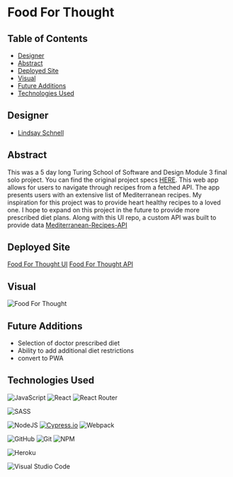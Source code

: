 # Food For Thought

## Table of Contents

- [Designer](#designer)
- [Abstract](#abstract)
- [Deployed Site](#deployed-site)
- [Visual](#visual)
- [Future Additions](#future-additions)
- [Technologies Used](#technologies-used)

## Designer 

- [Lindsay Schnell](https://github.com/lschnell8)

## Abstract 

This was a 5 day long Turing School of Software and Design Module 3 final solo project.  You can find the original project specs [HERE](https://frontend.turing.edu/projects/module-3/showcase.html). This web app allows for users to navigate through recipes from a fetched API. The app presents users with an extensive list of Mediterranean recipes. My inspiration for this project was to provide heart healthy recipes to a loved one. I hope to expand on this project in the future to provide more prescribed diet plans. Along with this UI repo, a custom API was built to provide data [Mediterranean-Recipes-API](https://guarded-oasis-26838.herokuapp.com/api/v1/recipes)

## Deployed Site

[Food For Thought UI](https://whispering-island-50737.herokuapp.com/)
[Food For Thought API](https://guarded-oasis-26838.herokuapp.com/api/v1/recipes)



## Visual

![Food For Thought](https://user-images.githubusercontent.com/78449313/157095615-842c81c7-f2b3-414e-9a36-bf3863c05bd8.gif)

## Future Additions

- Selection of doctor prescribed diet
- Ability to add additional diet restrictions 
- convert to PWA

## Technologies Used

![JavaScript](https://img.shields.io/badge/JavaScript-F7DF1E?style=for-the-badge&logo=javascript&logoColor=black)
![React](https://img.shields.io/badge/React-20232A?style=for-the-badge&logo=react&logoColor=61DAFB)
![React Router](https://img.shields.io/badge/React_Router-CA4245?style=for-the-badge&logo=react-router&logoColor=white)

![SASS](https://img.shields.io/badge/Sass-CC6699?style=for-the-badge&logo=sass&logoColor=white)

![NodeJS](https://img.shields.io/badge/node.js-6DA55F?style=for-the-badge&logo=node.js&logoColor=white)
[![Cypress.io](https://img.shields.io/badge/tested%20with-Cypress-04C38E.svg)](https://www.cypress.io/)
![Webpack](https://img.shields.io/badge/Webpack-8DD6F9?style=for-the-badge&logo=Webpack&logoColor=white)

![GitHub](https://img.shields.io/badge/github-%23121011.svg?style=for-the-badge&logo=github&logoColor=white)
![Git](https://img.shields.io/badge/git-%23F05033.svg?style=for-the-badge&logo=git&logoColor=white)
![NPM](https://img.shields.io/badge/NPM-%23000000.svg?style=for-the-badge&logo=npm&logoColor=white)

![Heroku](https://img.shields.io/badge/Heroku-430098?style=for-the-badge&logo=heroku&logoColor=white)

![Visual Studio Code](https://img.shields.io/badge/Visual%20Studio%20Code-0078d7.svg?style=for-the-badge&logo=visual-studio-code&logoColor=white)

